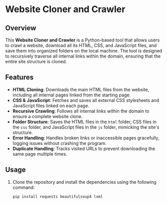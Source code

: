 # Website Cloner and Crawler

## Overview
This **Website Cloner and Crawler** is a Python-based tool that allows users to crawl a website, download all its HTML, CSS, and JavaScript files, and save them into organized folders on the local machine. The tool is designed to recursively traverse all internal links within the domain, ensuring that the entire site structure is cloned.

## Features
- **HTML Cloning**: Downloads the main HTML files from the website, including all internal pages linked from the starting page.
- **CSS & JavaScript**: Fetches and saves all external CSS stylesheets and JavaScript files linked on each page.
- **Recursive Crawling**: Follows all internal links within the domain to ensure a complete website clone.
- **Folder Structure**: Saves the HTML files in the `html` folder, CSS files in the `css` folder, and JavaScript files in the `js` folder, mimicking the site's structure.
- **Error Handling**: Handles broken links or inaccessible pages gracefully, logging issues without crashing the program.
- **Duplicate Handling**: Tracks visited URLs to prevent downloading the same page multiple times.

## Usage
1. Clone the repository and install the dependencies using the following command:
   ```bash
   pip install requests beautifulsoup4 lxml
